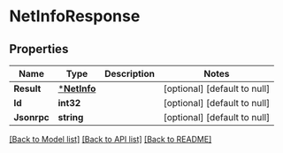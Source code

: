 # NetInfoResponse

## Properties
Name | Type | Description | Notes
------------ | ------------- | ------------- | -------------
**Result** | [***NetInfo**](NetInfo.md) |  | [optional] [default to null]
**Id** | **int32** |  | [optional] [default to null]
**Jsonrpc** | **string** |  | [optional] [default to null]

[[Back to Model list]](../README.md#documentation-for-models) [[Back to API list]](../README.md#documentation-for-api-endpoints) [[Back to README]](../README.md)

